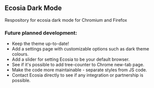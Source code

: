 <h2>Ecosia Dark Mode</h2>
<p>Respository for ecosia dark mode for Chromium and Firefox</p>

<h3>Future planned development:</h3>
<ul>
	<li>Keep the theme up-to-date!</li>
	<li>Add a settings page with customizable options such as dark theme colours.</li>
	<li>Add a slider for setting Ecosia to be your default browser.</li>
	<li>See if it's possible to add tree-counter to Chrome new-tab page.</li>
	<li>Make the code more maintainable - separate styles from JS code.</lo>
	<li>Contact Ecosia directly to see if any integration or partnership is possible.</li>
</ul>

